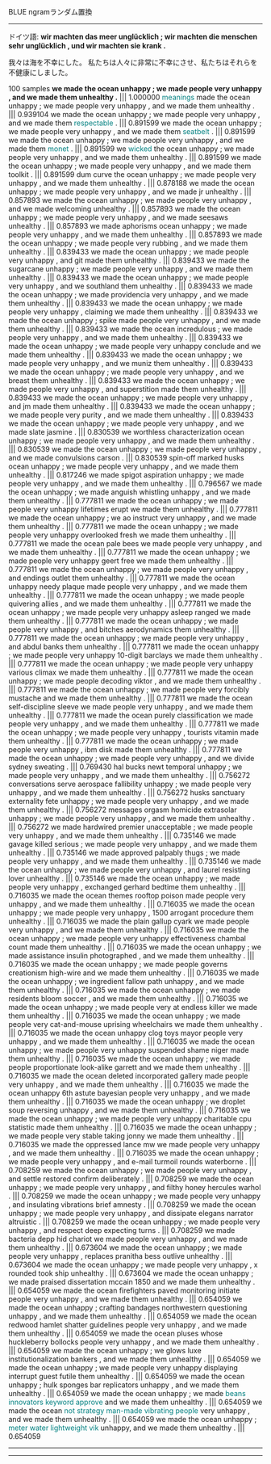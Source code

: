 BLUE ngramランダム置換

**************************************************
ドイツ語: **wir machten das meer unglücklich ; wir machten die menschen sehr unglücklich , und wir machten sie krank .**

我々は海を不幸にした。 私たちは人々に非常に不幸にさせ、私たちはそれらを不健康にしました。



100 samples
**we made the ocean unhappy ; we made people very unhappy , and we made them unhealthy .** ||| 1.000000
<font color="Teal">meanings</font> made the ocean unhappy ; we made people very unhappy , and we made them unhealthy . ||| 0.939104
we made the ocean unhappy ; we made people very unhappy , and we made them <font color="Teal">respectable</font> . ||| 0.891599
we made the ocean unhappy ; we made people very unhappy , and we made them <font color="Teal">seatbelt</font> . ||| 0.891599
we made the ocean unhappy ; we made people very unhappy , and we made them <font color="Teal">monet</font> . ||| 0.891599
we <font color="Teal">wicked</font> the ocean unhappy ; we made people very unhappy , and we made them unhealthy . ||| 0.891599
we made the ocean unhappy ; we made people very unhappy , and we made them toolkit . ||| 0.891599
dum curve the ocean unhappy ; we made people very unhappy , and we made them unhealthy . ||| 0.878188
we made the ocean unhappy ; we made people very unhappy , and we made jr unhealthy . ||| 0.857893
we made the ocean unhappy ; we made people very unhappy , and we made welcoming unhealthy . ||| 0.857893
we made the ocean unhappy ; we made people very unhappy , and we made seesaws unhealthy . ||| 0.857893
we made aphorisms ocean unhappy ; we made people very unhappy , and we made them unhealthy . ||| 0.857893
we made the ocean unhappy ; we made people very rubbing , and we made them unhealthy . ||| 0.839433
we made the ocean unhappy ; we made people very unhappy , and git made them unhealthy . ||| 0.839433
we made the sugarcane unhappy ; we made people very unhappy , and we made them unhealthy . ||| 0.839433
we made the ocean unhappy ; we made people very unhappy , and we southland them unhealthy . ||| 0.839433
we made the ocean unhappy ; we made providencia very unhappy , and we made them unhealthy . ||| 0.839433
we made the ocean unhappy ; we made people very unhappy , claiming we made them unhealthy . ||| 0.839433
we made the ocean unhappy ; spike made people very unhappy , and we made them unhealthy . ||| 0.839433
we made the ocean incredulous ; we made people very unhappy , and we made them unhealthy . ||| 0.839433
we made the ocean unhappy ; we made people very unhappy conclude and we made them unhealthy . ||| 0.839433
we made the ocean unhappy ; we made people very unhappy , and we muniz them unhealthy . ||| 0.839433
we made the ocean unhappy ; we made people very unhappy , and we breast them unhealthy . ||| 0.839433
we made the ocean unhappy ; we made people very unhappy , and superstition made them unhealthy . ||| 0.839433
we made the ocean unhappy ; we made people very unhappy , and jm made them unhealthy . ||| 0.839433
we made the ocean unhappy ; we made people very purity , and we made them unhealthy . ||| 0.839433
we made the ocean unhappy ; we made people very unhappy , and we made slate jasmine . ||| 0.830539
we worthless characterization ocean unhappy ; we made people very unhappy , and we made them unhealthy . ||| 0.830539
we made the ocean unhappy ; we made people very unhappy , and we made convulsions carson . ||| 0.830539
spin-off marked husks ocean unhappy ; we made people very unhappy , and we made them unhealthy . ||| 0.817246
we made spigot aspiration unhappy ; we made people very unhappy , and we made them unhealthy . ||| 0.796567
we made the ocean unhappy ; we made anguish whistling unhappy , and we made them unhealthy . ||| 0.777811
we made the ocean unhappy ; we made people very unhappy lifetimes erupt we made them unhealthy . ||| 0.777811
we made the ocean unhappy ; we ao instruct very unhappy , and we made them unhealthy . ||| 0.777811
we made the ocean unhappy ; we made people very unhappy overlooked fresh we made them unhealthy . ||| 0.777811
we made the ocean pale bees we made people very unhappy , and we made them unhealthy . ||| 0.777811
we made the ocean unhappy ; we made people very unhappy geert free we made them unhealthy . ||| 0.777811
we made the ocean unhappy ; we made people very unhappy , and endings outlet them unhealthy . ||| 0.777811
we made the ocean unhappy needy plaque made people very unhappy , and we made them unhealthy . ||| 0.777811
we made the ocean unhappy ; we made people quivering allies , and we made them unhealthy . ||| 0.777811
we made the ocean unhappy ; we made people very unhappy asleep ranged we made them unhealthy . ||| 0.777811
we made the ocean unhappy ; we made people very unhappy , and bitches aerodynamics them unhealthy . ||| 0.777811
we made the ocean unhappy ; we made people very unhappy , and abdul banks them unhealthy . ||| 0.777811
we made the ocean unhappy ; we made people very unhappy 10-digit barclays we made them unhealthy . ||| 0.777811
we made the ocean unhappy ; we made people very unhappy various climax we made them unhealthy . ||| 0.777811
we made the ocean unhappy ; we made people decoding viktor , and we made them unhealthy . ||| 0.777811
we made the ocean unhappy ; we made people very forcibly mustache and we made them unhealthy . ||| 0.777811
we made the ocean self-discipline sleeve we made people very unhappy , and we made them unhealthy . ||| 0.777811
we made the ocean purely classification we made people very unhappy , and we made them unhealthy . ||| 0.777811
we made the ocean unhappy ; we made people very unhappy , tourists vitamin made them unhealthy . ||| 0.777811
we made the ocean unhappy ; we made people very unhappy , ibm disk made them unhealthy . ||| 0.777811
we made the ocean unhappy ; we made people very unhappy , and we divide sydney sweating . ||| 0.769430
hal bucks newt temporal unhappy ; we made people very unhappy , and we made them unhealthy . ||| 0.756272
conversations serve aerospace fallibility unhappy ; we made people very unhappy , and we made them unhealthy . ||| 0.756272
husks sanctuary externality fete unhappy ; we made people very unhappy , and we made them unhealthy . ||| 0.756272
messages orgasm homicide extrasolar unhappy ; we made people very unhappy , and we made them unhealthy . ||| 0.756272
we made hardwired premier unacceptable ; we made people very unhappy , and we made them unhealthy . ||| 0.735146
we made gavage killed serious ; we made people very unhappy , and we made them unhealthy . ||| 0.735146
we made approved palpably thugs ; we made people very unhappy , and we made them unhealthy . ||| 0.735146
we made the ocean unhappy ; we made people very unhappy , and laurel resisting lover unhealthy . ||| 0.735146
we made the ocean unhappy ; we made people very unhappy , exchanged gerhard bedtime them unhealthy . ||| 0.716035
we made the ocean themes rooftop poison made people very unhappy , and we made them unhealthy . ||| 0.716035
we made the ocean unhappy ; we made people very unhappy , 1500 arrogant procedure them unhealthy . ||| 0.716035
we made the plain gallup cyark we made people very unhappy , and we made them unhealthy . ||| 0.716035
we made the ocean unhappy ; we made people very unhappy effectiveness chambal count made them unhealthy . ||| 0.716035
we made the ocean unhappy ; we made assistance insulin photographed , and we made them unhealthy . ||| 0.716035
we made the ocean unhappy ; we made people governs creationism high-wire and we made them unhealthy . ||| 0.716035
we made the ocean unhappy ; we ingredient fallow path unhappy , and we made them unhealthy . ||| 0.716035
we made the ocean unhappy ; we made residents bloom soccer , and we made them unhealthy . ||| 0.716035
we made the ocean unhappy ; we made people very at endless killer we made them unhealthy . ||| 0.716035
we made the ocean unhappy ; we made people very cat-and-mouse uprising wheelchairs we made them unhealthy . ||| 0.716035
we made the ocean unhappy clog toys mayor people very unhappy , and we made them unhealthy . ||| 0.716035
we made the ocean unhappy ; we made people very unhappy suspended shame niger made them unhealthy . ||| 0.716035
we made the ocean unhappy ; we made people proportionate look-alike garrett and we made them unhealthy . ||| 0.716035
we made the ocean deleted incorporated gallery made people very unhappy , and we made them unhealthy . ||| 0.716035
we made the ocean unhappy 6th astute bayesian people very unhappy , and we made them unhealthy . ||| 0.716035
we made the ocean unhappy ; we droplet soup reversing unhappy , and we made them unhealthy . ||| 0.716035
we made the ocean unhappy ; we made people very unhappy charitable cpu statistic made them unhealthy . ||| 0.716035
we made the ocean unhappy ; we made people very stable taking jonny we made them unhealthy . ||| 0.716035
we made the oppressed lance mw we made people very unhappy , and we made them unhealthy . ||| 0.716035
we made the ocean unhappy ; we made people very unhappy , and e-mail turmoil rounds waterborne . ||| 0.708259
we made the ocean unhappy ; we made people very unhappy , and settle restored confirm deliberately . ||| 0.708259
we made the ocean unhappy ; we made people very unhappy , and filthy honey hercules warhol . ||| 0.708259
we made the ocean unhappy ; we made people very unhappy , and insulating vibrations brief amnesty . ||| 0.708259
we made the ocean unhappy ; we made people very unhappy , and dissipate elegans narrator altruistic . ||| 0.708259
we made the ocean unhappy ; we made people very unhappy , and respect deep expecting turns . ||| 0.708259
we made bacteria depp hid chariot we made people very unhappy , and we made them unhealthy . ||| 0.673604
we made the ocean unhappy ; we made people very unhappy , replaces pranitha bess outlive unhealthy . ||| 0.673604
we made the ocean unhappy ; we made people very unhappy , x rounded took ship unhealthy . ||| 0.673604
we made the ocean unhappy ; we made praised dissertation mccain 1850 and we made them unhealthy . ||| 0.654059
we made the ocean firefighters paved monitoring initiate people very unhappy , and we made them unhealthy . ||| 0.654059
we made the ocean unhappy ; crafting bandages northwestern questioning unhappy , and we made them unhealthy . ||| 0.654059
we made the ocean redwood hamlet shatter guidelines people very unhappy , and we made them unhealthy . ||| 0.654059
we made the ocean pluses whose huckleberry bollocks people very unhappy , and we made them unhealthy . ||| 0.654059
we made the ocean unhappy ; we glows luxe institutionalization bankers , and we made them unhealthy . ||| 0.654059
we made the ocean unhappy ; we made people very unhappy displaying interrupt guest futile them unhealthy . ||| 0.654059
we made the ocean unhappy ; hulk sponges bar replicators unhappy , and we made them unhealthy . ||| 0.654059
we made the ocean unhappy ; we made <font color="Teal">beans innovators keyword approve  </font>and we made them unhealthy . ||| 0.654059
we made the ocean <font color="Teal">not strategy man-made vibrating people </font>very unhappy , and we made them unhealthy . ||| 0.654059
we made the ocean unhappy ; <font color="Teal">meter water lightweight vik </font> unhappy, and we made them unhealthy . ||| 0.654059

**************************************************

**************************************************
